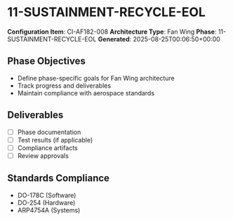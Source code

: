 # 11-SUSTAINMENT-RECYCLE-EOL

**Configuration Item**: CI-AF182-008
**Architecture Type**: Fan Wing
**Phase**: 11-SUSTAINMENT-RECYCLE-EOL
**Generated**: 2025-08-25T00:06:50+00:00

## Phase Objectives
- Define phase-specific goals for Fan Wing architecture
- Track progress and deliverables
- Maintain compliance with aerospace standards

## Deliverables
- [ ] Phase documentation
- [ ] Test results (if applicable)
- [ ] Compliance artifacts
- [ ] Review approvals

## Standards Compliance
- DO-178C (Software)
- DO-254 (Hardware)
- ARP4754A (Systems)
